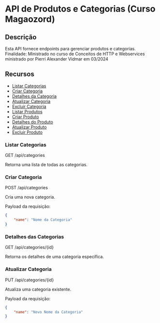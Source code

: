 # API de Produtos e Categorias (Curso Magaozord)

## Descrição
Esta API fornece endpoints para gerenciar produtos e categorias.
Finalidade: Ministrado no curso de Conceitos de HTTP e Webservices ministrado por Pierri Alexander Vidmar em 03/2024

## Recursos

- [Listar Categorias](#listar-categorias)
- [Criar Categoria](#criar-categoria)
- [Detalhes da Categoria](#detalhes-da-categoria)
- [Atualizar Categoria](#atualizar-categoria)
- [Excluir Categoria](#excluir-categoria)
- [Listar Produtos](#listar-produtos)
- [Criar Produto](#criar-produto)
- [Detalhes do Produto](#detalhes-do-produto)
- [Atualizar Produto](#atualizar-produto)
- [Excluir Produto](#excluir-produto)

### Listar Categorias
GET /api/categories

Retorna uma lista de todas as categorias.

### Criar Categoria
POST /api/categories

Cria uma nova categoria.

Payload da requisição:

```json
{
    "name": "Nome da Categoria"
}
```

### Detalhes das Categorias
GET /api/categories/{id}

Retorna os detalhes de uma categoria específica.

### Atualizar Categoria
PUT /api/categories/{id}

Atualiza uma categoria existente.

Payload da requisição:

```json
{
    "name": "Novo Nome da Categoria"
}
```





